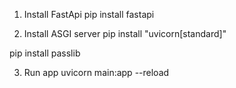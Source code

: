 
1. Install FastApi
pip install fastapi

2. Install ASGI server
pip install "uvicorn[standard]"

pip install passlib


3. Run app
uvicorn main:app --reload